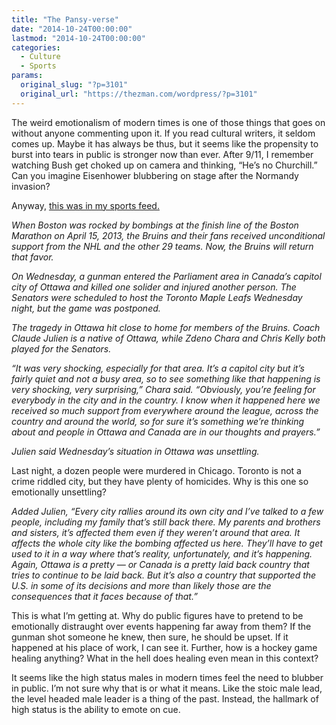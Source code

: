 ```yaml
---
title: "The Pansy-verse"
date: "2014-10-24T00:00:00"
lastmod: "2014-10-24T00:00:00"
categories:
  - Culture
  - Sports
params:
  original_slug: "?p=3101"
  original_url: "https://thezman.com/wordpress/?p=3101"
---
```


The weird emotionalism of modern times is one of those things that goes
on without anyone commenting upon it. If you read cultural writers, it
seldom comes up. Maybe it has always be thus, but it seems like the
propensity to burst into tears in public is stronger now than ever.
After 9/11, I remember watching Bush get choked up on camera and
thinking, “He’s no Churchill.” Can you imagine Eisenhower blubbering on
stage after the Normandy invasion?

Anyway, <a
href="http://espn.go.com/blog/boston/bruins/post/_/id/17202/bs-say-senators-can-help-their-city-heal"
rel="noopener" target="_blank">this was in my sports feed.</a>

*When Boston was rocked by bombings at the finish line of the Boston
Marathon on April 15, 2013, the Bruins and their fans received
unconditional support from the NHL and the other 29 teams. Now, the
Bruins will return that favor.*

*On Wednesday, a gunman entered the Parliament area in Canada’s capitol
city of Ottawa and killed one solider and injured another person. The
Senators were scheduled to host the Toronto Maple Leafs Wednesday night,
but the game was postponed.*

*The tragedy in Ottawa hit close to home for members of the Bruins.
Coach Claude Julien is a native of Ottawa, while Zdeno Chara and Chris
Kelly both played for the Senators.*

*“It was very shocking, especially for that area. It’s a capitol city
but it’s fairly quiet and not a busy area, so to see something like that
happening is very shocking, very surprising,” Chara said. “Obviously,
you’re feeling for everybody in the city and in the country. I know when
it happened here we received so much support from everywhere around the
league, across the country and around the world, so for sure it’s
something we’re thinking about and people in Ottawa and Canada are in
our thoughts and prayers.”*

*Julien said Wednesday’s situation in Ottawa was unsettling.*

Last night, a dozen people were murdered in Chicago. Toronto is not a
crime riddled city, but they have plenty of homicides. Why is this one
so emotionally unsettling?

*Added Julien, “Every city rallies around its own city and I’ve talked
to a few people, including my family that’s still back there. My parents
and brothers and sisters, it’s affected them even if they weren’t around
that area. It affects the whole city like the bombing affected us here.
They’ll have to get used to it in a way where that’s reality,
unfortunately, and it’s happening. Again, Ottawa is a pretty — or Canada
is a pretty laid back country that tries to continue to be laid back.
But it’s also a country that supported the U.S. in some of its decisions
and more than likely those are the consequences that it faces because of
that.”*

This is what I’m getting at. Why do public figures have to pretend to be
emotionally distraught over events happening far away from them? If the
gunman shot someone he knew, then sure, he should be upset. If it
happened at his place of work, I can see it. Further, how is a hockey
game healing anything? What in the hell does healing even mean in this
context?

It seems like the high status males in modern times feel the need to
blubber in public. I’m not sure why that is or what it means. Like the
stoic male lead, the level headed male leader is a thing of the past.
Instead, the hallmark of high status is the ability to emote on cue.
